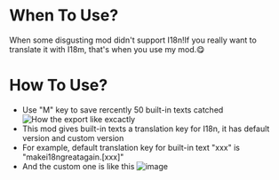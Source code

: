 # When To Use?
When some disgusting mod didn't support I18n!If you really want to translate it with I18m, that's when you use my mod.😋
# How To Use?
- Use "M" key to save rercently 50 built-in texts catched
  ![How the export like excactly](https://cdn.modrinth.com/data/cached_images/8a5eb044182a084ccd65f936fb3b00195643a61f.png)
- This mod gives built-in texts a translation key for I18n, it has default version and custom version
- For example, default translation key for built-in text "xxx" is "makei18ngreatagain.[xxx]"
- And the custom one is like this
  ![image](https://cdn.modrinth.com/data/cached_images/487e00fd26ac9de23d16eed1ed0d7f323b8fbcb6.png)
